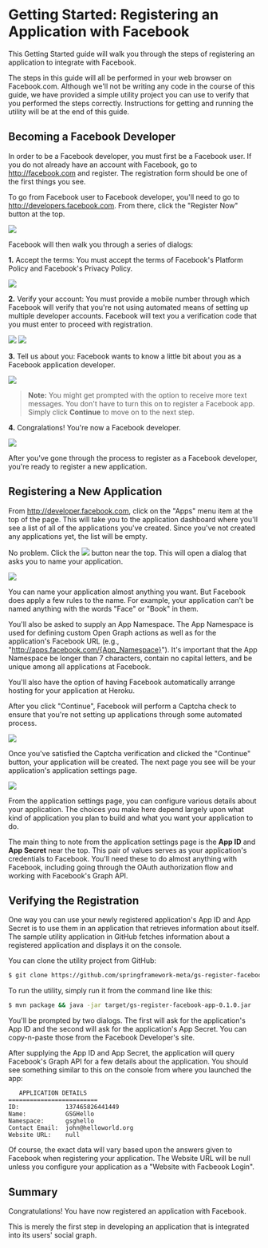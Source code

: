 Getting Started: Registering an Application with Facebook
========================================================
This Getting Started guide will walk you through the steps of registering an application to integrate with Facebook.

The steps in this guide will all be performed in your web browser on Facebook.com. Although we'll not be writing any code in the course of this guide, we have provided a simple utility project you can use to verify that you performed the steps correctly. Instructions for getting and running the utility will be at the end of this guide.

Becoming a Facebook Developer
-----------------------------
In order to be a Facebook developer, you must first be a Facebook user. If you do not already have an account with Facebook, go to http://facebook.com and register. The registration form should be one of the first things you see.

To go from Facebook user to Facebook developer, you'll need to go to http://developers.facebook.com. From there, click the "Register Now" button at the top.

![](images/fb-dev-register.png)

Facebook will then walk you through a series of dialogs:

__1.__ Accept the terms: You must accept the terms of Facebook's Platform Policy and Facebook's Privacy Policy.    

![](images/fb-terms-agree.png)

__2.__ Verify your account: You must provide a mobile number through which Facebook will verify that you're not using automated means of setting up multiple developer accounts. Facebook will text you a verification code that you must enter to proceed with registration. 

![](images/fb-verify1.png)
![](images/fb-verify2.png)

__3.__ Tell us about you: Facebook wants to know a little bit about you as a Facebook application developer.

![](images/fb-about-you.png)

> **Note:** You might get prompted with the option to receive more text messages. You don't have to turn this on to register a Facebook app. Simply click **Continue** to move on to the next step.

__4.__ Congralations! You're now a Facebook developer.

![](images/fb-congrats.png)

 
After you've gone through the process to register as a Facebook developer, you're ready to register a new application.

Registering a New Application
-----------------------------
From http://developer.facebook.com, click on the "Apps" menu item at the top of the page. This will take you to the application dashboard where you'll see a list of all of the applications you've created. Since you've not created any applications yet, the list will be empty. 

No problem. Click the ![](images/fb-create-new-app-button.png) button near the top. This will open a dialog that asks you to name your application.

![](images/fb-new-app-form.png)

You can name your application almost anything you want. But Facebook does apply a few rules to the name. For example, your application can't be named anything with the words "Face" or "Book" in them.

You'll also be asked to supply an App Namespace. The App Namespace is used for defining custom Open Graph actions as well as for the application's Facebook URL (e.g., "http://apps.facebook.com/{App_Namespace}"). It's important that the App Namespace be longer than 7 characters, contain no capital letters, and be unique among all applications at Facebook.

You'll also have the option of having Facebook automatically arrange hosting for your application at Heroku.

After you click "Continue", Facebook will perform a Captcha check to ensure that you're not setting up applications through some automated process.

![](images/fb-captcha.png)

Once you've satisfied the Captcha verification and clicked the "Continue" button, your application will be created. The next page you see will be your application's application settings page.

![](images/fb-app-settings.png)

From the application settings page, you can configure various details about your application. The choices you make here depend largely upon what kind of application you plan to build and what you want your application to do. 

The main thing to note from the application settings page is the __App ID__ and __App Secret__ near the top. This pair of values serves as your application's credentials to Facebook. You'll need these to do almost anything with Facebook, including going through the OAuth authorization flow and working with Facebook's Graph API.

Verifying the Registration
--------------------------
One way you can use your newly registered application's App ID and App Secret is to use them in an application that retrieves information about itself. The sample utility application in GitHub fetches information about a registered application and displays it on the console.

You can clone the utility project from GitHub:

```sh
$ git clone https://github.com/springframework-meta/gs-register-facebook-app.git
```

To run the utility, simply run it from the command line like this:

```sh
$ mvn package && java -jar target/gs-register-facebook-app-0.1.0.jar
```

You'll be prompted by two dialogs. The first will ask for the application's App ID and the second will ask for the application's App Secret. You can copy-n-paste those from the Facebook Developer's site.

After supplying the App ID and App Secret, the application will query Facebook's Graph API for a few details about the application. You should see something similar to this on the console from where you launched the app:

```
   APPLICATION DETAILS
=========================
ID:             137465826441449
Name:           GSGHello
Namespace:      gsghello
Contact Email:  john@helloworld.org
Website URL:    null
```

Of course, the exact data will vary based upon the answers given to Facebook when registering your application. The Website URL will be null unless you configure your application as a "Website with Facbeook Login".


Summary
-------
Congratulations! You have now registered an application with Facebook.

This is merely the first step in developing an application that is integrated into its users' social graph.

